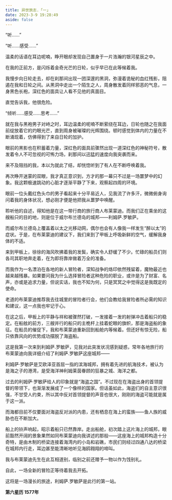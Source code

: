 ```yaml
---
title: 异世旅志.「一」
date: 2023-3-9 19:28:49
aside: false
---
```


“听……”

“听……感受……”

温柔的话语在耳边呢喃，睁开眼却发现自己置身于一片浩瀚的银河星辰之中。

在我的正前方，是闪烁着金奇光芒的日轮，似乎早已在此等候着我。

我慢步向日轮走去，却在刹那间出现一团深邃的黑洞，弥漫着诡秘的血红残影，阻遏在我和日轮之间。从黑洞中走出一个陌生之人，周身散发着同样邪恶的气息，一身黑色长袍，深红色的面具让人看不见他的真面目。

直觉告诉我，他很危险。

“倾听……感受……思考……”

就在我与黑袍男子对峙之时，耳边温柔的呢喃不断萦绕在耳边，日轮也随之在我面前绽放着它的灼眼光芒，直到周身被璀璨的光辉围绕。顿时感觉到体内的力量在不断涌现着，仿佛得到了来自日轮的加护。

眼前的黑影也在积蓄着力量，深红色的面具前骤然出现一道深红色的神秘符号，散发着令人不可忽视的可怖力场，刹那间以迅猛的速度向我突袭而来。

来不及阻挡的我，本以为就此了结，却恍惚听到了有人在不断呼唤着我。

再次睁开迷蒙的双眼，我才真正意识到，方才的那一幕只不过是一场噩梦中的幻象。我这颗极速跳动的心脏才逐渐平静了下来，观察起四周的环境。

眼前一位头戴红色头巾的男子看起来十分平易近人，见我流了许多汗，微微俯身询问着我的身体状况，想必刚才便是他把我从噩梦中唤醒。

聆听他的自述，得知他是在这一带行商的旅行商人布莱蒙迪。而我们正在乘坐的这艘船只的目的地，则是位于威尔布兰德岛的城邦——利姆萨.罗敏萨。

而威尔布兰德岛上覆盖着以太之光移动网，偶尔也会有人像我一样发生“醉以太”的症状。于是，在布莱蒙迪的建议下，我们来到了甲板上呼吸新鲜的空气，缓解我身体的不适。

来到甲板上，徐徐的海风吹拂着我的发鬓，确实令人舒缓了不少。忙碌的船员们则各司其职地奔走着，在为即将靠岸做着万全的准备。

而我作为一名漂泊在各地的新人冒险者，深知战争的烙印依然残留着，魔物最近也越来越残暴。如果要问我为什么选择冒险者这种危险的职业，或许是为了财富、名声，亦或是追求力量，但说实话，我也不知为何，只是冥冥之中觉得这是我既定的使命。

老道的布莱蒙迪推荐我去往城里的冒险者行会，他们会教给我冒险者所必需的知识和建议，这一点我也牢记于心。

在这之后，甲板上的平静与祥和被骤然打破，一发接着一发的射弹冲击着船只的稳定。在船舷的前方，三艘并行的船只的主桅杆上挂着蛇眼的旗帜，那是海盗船的象征。在船员的催促下，我和布莱蒙迪重新回到船舱内等候着。但还好有惊无险，船只依靠风向的优势成功摆脱了海盗船。

这是我第一次来到利姆萨.罗敏萨，见我对此突发状况感到疑惑，常年各地旅行的布莱蒙迪向我详细介绍了利姆萨.罗敏萨这座城邦——

利姆萨·罗敏萨是艾欧泽亚首屈一指的滨海城邦，拥有着先进的航海技术，被认为是海之子的港湾，是受海洋神利姆莱茵眷顾的狂暴之城、海洋之都。

过去的利姆萨·罗敏萨给人的印象就是“海盗之国”。不过现在在海盗出身的首领提督的带领下，也渐渐发展成了一个像样的国家。但话虽如此，海盗们的自主意识很强，不甘受人约束，所以其中反对首领提督的声音也很大，刚刚的海盗可能就是属于这一派。

而海都目前不仅要面对海盗反对派的内患，还有栖息在海上的蛮族——鱼人族的威胁也在不断加大。

船上的铃声响起，昭示着船只已然靠岸。走出船舱，初次踏上这片海上的城邦，眼前豁然开阔的景象果然如同布莱蒙迪向我讲述的那般——这座海上的城邦构造十分奇特，是由木制的桥梁连接着海湾内的小岛和岩礁，市民们则经过四通八达的桥梁在城邦内行走，耳边甚至能清晰地听见海鸥翱翔的啼叫。

我与布莱蒙迪先生在此互相道别，临别之前还赠予一物以作为饯别礼。

自此，一场全新的冒险正等待着我去开拓。

这将是一场漫长的旅途，利姆萨.罗敏萨是此行的第一站。

**第六星历 1577年**